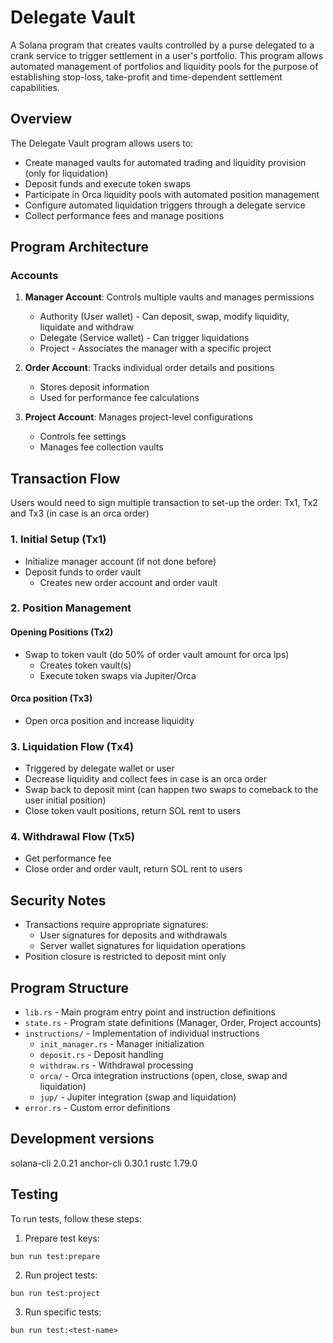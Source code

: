 # Delegate Vault

A Solana program that creates vaults controlled by a purse delegated to a crank service to trigger settlement in a user's portfolio. This program allows automated management of portfolios and liquidity pools for the purpose of establishing stop-loss, take-profit and time-dependent settlement capabilities.

## Overview

The Delegate Vault program allows users to:
- Create managed vaults for automated trading and liquidity provision (only for liquidation)
- Deposit funds and execute token swaps
- Participate in Orca liquidity pools with automated position management
- Configure automated liquidation triggers through a delegate service
- Collect performance fees and manage positions

## Program Architecture

### Accounts
1. **Manager Account**: Controls multiple vaults and manages permissions
   - Authority (User wallet) - Can deposit, swap, modify liquidity, liquidate and withdraw
   - Delegate (Service wallet) - Can trigger liquidations
   - Project - Associates the manager with a specific project

2. **Order Account**: Tracks individual order details and positions
   - Stores deposit information
   - Used for performance fee calculations

3. **Project Account**: Manages project-level configurations
   - Controls fee settings
   - Manages fee collection vaults

## Transaction Flow

Users would need to sign multiple transaction to set-up the order: Tx1, Tx2 and Tx3 (in case is an orca order)

### 1. Initial Setup (Tx1)
- Initialize manager account (if not done before)
- Deposit funds to order vault
  - Creates new order account and order vault

### 2. Position Management
#### Opening Positions (Tx2)
- Swap to token vault (do 50% of order vault amount for orca lps)
  - Creates token vault(s)
  - Execute token swaps via Jupiter/Orca
 
#### Orca position (Tx3)
- Open orca position and increase liquidity

### 3. Liquidation Flow (Tx4)
- Triggered by delegate wallet or user
- Decrease liquidity and collect fees in case is an orca order
- Swap back to deposit mint (can happen two swaps to comeback to the user initial position)
- Close token vault positions, return SOL rent to users

### 4. Withdrawal Flow (Tx5)
- Get performance fee
- Close order and order vault, return SOL rent to users

## Security Notes
- Transactions require appropriate signatures:
  - User signatures for deposits and withdrawals
  - Server wallet signatures for liquidation operations
- Position closure is restricted to deposit mint only

## Program Structure

- `lib.rs` - Main program entry point and instruction definitions
- `state.rs` - Program state definitions (Manager, Order, Project accounts)
- `instructions/` - Implementation of individual instructions
  - `init_manager.rs` - Manager initialization
  - `deposit.rs` - Deposit handling
  - `withdraw.rs` - Withdrawal processing
  - `orca/` - Orca integration instructions (open, close, swap and liquidation)
  - `jup/` - Jupiter integration (swap and liquidation)
- `error.rs` - Custom error definitions

## Development versions

solana-cli 2.0.21
anchor-cli 0.30.1
rustc 1.79.0

## Testing

To run tests, follow these steps:

1. Prepare test keys:
```
bun run test:prepare
```

2. Run project tests:
```
bun run test:project
```

3. Run specific tests:
```
bun run test:<test-name>
```